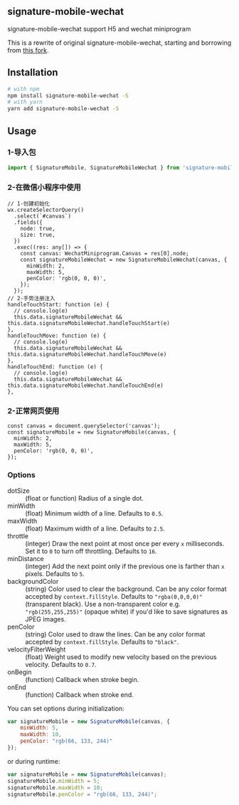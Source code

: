 ## signature-mobile-wechat

signature-mobile-wechat support H5 and wechat miniprogram

This is a rewrite of original signature-mobile-wechat, starting and borrowing from [this fork](https://github.com/szimek/signature_pad).

## Installation

```bash
# with npm
npm install signature-mobile-wechat -S
# with yarn
yarn add signature-mobile-wechat -S
```

## Usage

### 1-导入包
```typescript
import { SignatureMobile, SignatureMobileWechat } from 'signature-mobile-wechat';
```
### 2-在微信小程序中使用
```
// 1-创建初始化
wx.createSelectorQuery()
  .select(`#canvas`)
  .fields({
    node: true,
    size: true,
  })
  .exec((res: any[]) => {
    const canvas: WechatMiniprogram.Canvas = res[0].node;
    const signatureMobileWechat = new SignatureMobileWechat(canvas, {
      minWidth: 2,
      maxWidth: 5,
      penColor: 'rgb(0, 0, 0)',
    });
  });
// 2-手势注册注入
handleTouchStart: function (e) {
  // console.log(e)
  this.data.signatureMobileWechat && this.data.signatureMobileWechat.handleTouchStart(e)
},
handleTouchMove: function (e) {
  // console.log(e)
  this.data.signatureMobileWechat && this.data.signatureMobileWechat.handleTouchMove(e)
},
handleTouchEnd: function (e) {
  // console.log(e)
  this.data.signatureMobileWechat && this.data.signatureMobileWechat.handleTouchEnd(e)
},
```
### 2-正常网页使用
```
const canvas = document.querySelector('canvas');
const signatureMobile = new SignatureMobile(canvas, {
  minWidth: 2,
  maxWidth: 5,
  penColor: 'rgb(0, 0, 0)',
});
```

### Options
<dl>
<dt>dotSize</dt>
<dd>(float or function) Radius of a single dot.</dd>
<dt>minWidth</dt>
<dd>(float) Minimum width of a line. Defaults to <code>0.5</code>.</dd>
<dt>maxWidth</dt>
<dd>(float) Maximum width of a line. Defaults to <code>2.5</code>.</dd>
<dt>throttle</dt>
<dd>(integer) Draw the next point at most once per every <code>x</code> milliseconds. Set it to <code>0</code> to turn off throttling. Defaults to <code>16</code>.</dd>
<dt>minDistance</dt>
<dd>(integer) Add the next point only if the previous one is farther than <code>x</code> pixels. Defaults to <code>5</code>.
<dt>backgroundColor</dt>
<dd>(string) Color used to clear the background. Can be any color format accepted by <code>context.fillStyle</code>. Defaults to <code>"rgba(0,0,0,0)"</code> (transparent black). Use a non-transparent color e.g. <code>"rgb(255,255,255)"</code> (opaque white) if you'd like to save signatures as JPEG images.</dd>
<dt>penColor</dt>
<dd>(string) Color used to draw the lines. Can be any color format accepted by <code>context.fillStyle</code>. Defaults to <code>"black"</code>.</dd>
<dt>velocityFilterWeight</dt>
<dd>(float) Weight used to modify new velocity based on the previous velocity. Defaults to <code>0.7</code>.</dd>
<dt>onBegin</dt>
<dd>(function) Callback when stroke begin.</dd>
<dt>onEnd</dt>
<dd>(function) Callback when stroke end.</dd>
</dl>

You can set options during initialization:
```javascript
var signatureMobile = new SignatureMobile(canvas, {
    minWidth: 5,
    maxWidth: 10,
    penColor: "rgb(66, 133, 244)"
});
```
or during runtime:
```javascript
var signatureMobile = new SignatureMobile(canvas);
signatureMobile.minWidth = 5;
signatureMobile.maxWidth = 10;
signatureMobile.penColor = "rgb(66, 133, 244)";
```